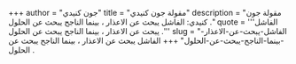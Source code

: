 +++
author = "جون كنيدي"
title = "مقولة جون كنيدي"
description = "مقولة جون كنيدي: الفاشل يبحث عن الاعذار ، بينما الناجح يبحث عن الحلول ."
quote = '''الفاشل يبحث عن الاعذار ، بينما الناجح يبحث عن الحلول .'''
slug = "الفاشل-يبحث-عن-الاعذار--بينما-الناجح-يبحث-عن-الحلول"
+++
الفاشل يبحث عن الاعذار ، بينما الناجح يبحث عن الحلول .
